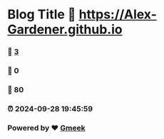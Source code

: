 # Blog Title :link: https://Alex-Gardener.github.io 
### :page_facing_up: [3](https://Alex-Gardener.github.io/tag.html) 
### :speech_balloon: 0 
### :hibiscus: 80 
### :alarm_clock: 2024-09-28 19:45:59 
### Powered by :heart: [Gmeek](https://github.com/Meekdai/Gmeek)
